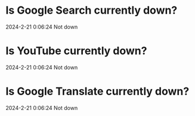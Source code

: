 # Is Google Search currently down?

2024-2-21 0:06:24 Not down

# Is YouTube currently down?

2024-2-21 0:06:24 Not down

# Is Google Translate currently down?

2024-2-21 0:06:24 Not down

